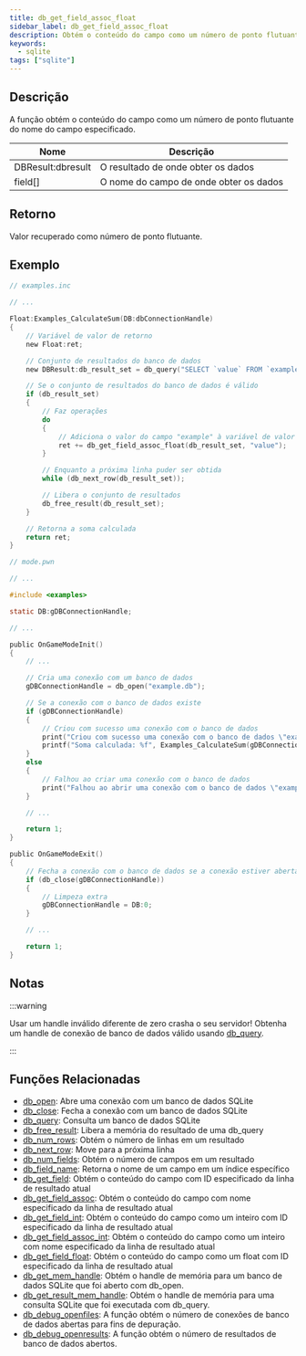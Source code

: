 ```yaml
---
title: db_get_field_assoc_float
sidebar_label: db_get_field_assoc_float
description: Obtém o conteúdo do campo como um número de ponto flutuante com o nome do campo especificado.
keywords:
  - sqlite
tags: ["sqlite"]
---
```


<LowercaseNote />

## Descrição

A função obtém o conteúdo do campo como um número de ponto flutuante do nome do campo especificado.

| Nome              | Descrição                                |
| ----------------- | ---------------------------------------- |
| DBResult:dbresult | O resultado de onde obter os dados      |
| field[]           | O nome do campo de onde obter os dados  |

## Retorno

Valor recuperado como número de ponto flutuante.

## Exemplo

```c
// examples.inc

// ...

Float:Examples_CalculateSum(DB:dbConnectionHandle)
{
    // Variável de valor de retorno
    new Float:ret;

    // Conjunto de resultados do banco de dados
    new DBResult:db_result_set = db_query("SELECT `value` FROM `examples`");

    // Se o conjunto de resultados do banco de dados é válido
    if (db_result_set)
    {
        // Faz operações
        do
        {
            // Adiciona o valor do campo "example" à variável de valor de retorno
            ret += db_get_field_assoc_float(db_result_set, "value");
        }

        // Enquanto a próxima linha puder ser obtida
        while (db_next_row(db_result_set));

        // Libera o conjunto de resultados
        db_free_result(db_result_set);
    }

    // Retorna a soma calculada
    return ret;
}
```

```c
// mode.pwn

// ...

#include <examples>

static DB:gDBConnectionHandle;

// ...

public OnGameModeInit()
{
    // ...

    // Cria uma conexão com um banco de dados
    gDBConnectionHandle = db_open("example.db");

    // Se a conexão com o banco de dados existe
    if (gDBConnectionHandle)
    {
        // Criou com sucesso uma conexão com o banco de dados
        print("Criou com sucesso uma conexão com o banco de dados \"example.db\".");
        printf("Soma calculada: %f", Examples_CalculateSum(gDBConnectionHandle));
    }
    else
    {
        // Falhou ao criar uma conexão com o banco de dados
        print("Falhou ao abrir uma conexão com o banco de dados \"example.db\".");
    }

    // ...

    return 1;
}

public OnGameModeExit()
{
    // Fecha a conexão com o banco de dados se a conexão estiver aberta
    if (db_close(gDBConnectionHandle))
    {
        // Limpeza extra
        gDBConnectionHandle = DB:0;
    }

    // ...

    return 1;
}
```

## Notas

:::warning

Usar um handle inválido diferente de zero crasha o seu servidor! Obtenha um handle de conexão de banco de dados válido usando [db_query](db_query).

:::

## Funções Relacionadas

- [db_open](db_open): Abre uma conexão com um banco de dados SQLite
- [db_close](db_close): Fecha a conexão com um banco de dados SQLite
- [db_query](db_query): Consulta um banco de dados SQLite
- [db_free_result](db_free_result): Libera a memória do resultado de uma db_query
- [db_num_rows](db_num_rows): Obtém o número de linhas em um resultado
- [db_next_row](db_next_row): Move para a próxima linha
- [db_num_fields](db_num_fields): Obtém o número de campos em um resultado
- [db_field_name](db_field_name): Retorna o nome de um campo em um índice específico
- [db_get_field](db_get_field): Obtém o conteúdo do campo com ID especificado da linha de resultado atual
- [db_get_field_assoc](db_get_field_assoc): Obtém o conteúdo do campo com nome especificado da linha de resultado atual
- [db_get_field_int](db_get_field_int): Obtém o conteúdo do campo como um inteiro com ID especificado da linha de resultado atual
- [db_get_field_assoc_int](db_get_field_assoc_int): Obtém o conteúdo do campo como um inteiro com nome especificado da linha de resultado atual
- [db_get_field_float](db_get_field_float): Obtém o conteúdo do campo como um float com ID especificado da linha de resultado atual
- [db_get_mem_handle](db_get_mem_handle): Obtém o handle de memória para um banco de dados SQLite que foi aberto com db_open.
- [db_get_result_mem_handle](db_get_result_mem_handle): Obtém o handle de memória para uma consulta SQLite que foi executada com db_query.
- [db_debug_openfiles](db_debug_openfiles): A função obtém o número de conexões de banco de dados abertas para fins de depuração.
- [db_debug_openresults](db_debug_openresults): A função obtém o número de resultados de banco de dados abertos.